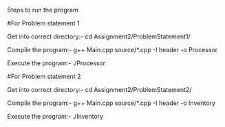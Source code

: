 Steps to run the program

#For Problem statement 1

Get into correct directory:- cd Assignment2/ProblemStatement1/

Compile the program:- g++ Main.cpp source/*.cpp -I header -o Processor

Execute the program:- ./Processor

#For Problem statement 2

Get into correct directory:- cd Assignment2/ProblemStatement2/

Compile the program:- g++ Main.cpp source/*.cpp -I header -o Inventory

Execute the program:- ./Inventory